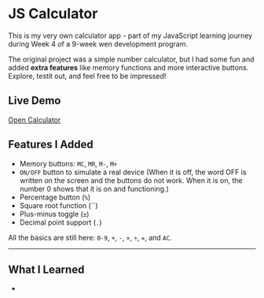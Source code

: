 # JS Calculator

This is my very own calculator app - part of my JavaScript learning journey during Week 4 of a 9-week wen development program.

The original project was a simple number calculator, but I had some fun and added **extra features** like memory functions and more interactive buttons. Explore, testit out, and feel free to be impressed!

## Live Demo

[Open Calculator](https://tumellovo.github.io/js-calculator/)

## Features I Added

- Memory buttons: `MC`, `MR`, `M-`, `M+`
- `ON/OFF` button to simulate a real device (When it is off, the word OFF is written on the screen and the buttons do not work. When it is on, the number 0 shows that it is on and functioning.)
- Percentage button (`%`)
- Square root function (``)
- Plus-minus toggle (`±`)
- Decimal point support (`.`)

All the basics are still here: `0-9`, `+`, `-`, `×`, `÷`, `=`, and `AC`.

---

## What I Learned

-
